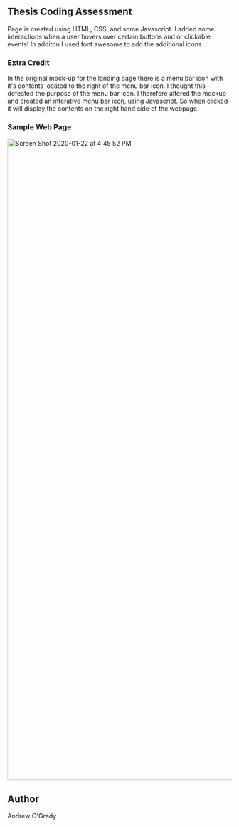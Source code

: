 ## Thesis Coding Assessment 

Page is created using HTML, CSS, and some Javascript. I added some interactions when a user hovers over certain buttons and or clickable events! In additon I used font awesome to add the additional icons.

### Extra Credit 

In the original mock-up for the landing page there is a menu bar icon with it's contents located to the right of the menu bar icon. I thought this defeated the purpose of the menu bar icon. I therefore altered the mockup and created an interative menu bar icon, using Javascript. So when clicked it will display the contents on the right hand side of the webpage. 


### Sample Web Page

<img width="1437" alt="Screen Shot 2020-01-22 at 4 45 52 PM" src="https://user-images.githubusercontent.com/36509646/72937229-bb697380-3d36-11ea-8b42-88354dcc9782.png">


## Author

Andrew O'Grady